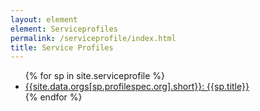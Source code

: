 ```yaml
---
layout: element
element: Serviceprofiles
permalink: /serviceprofile/index.html
title: Service Profiles
---
```


<ul>
{% for sp in site.serviceprofile %}
<li><a href="/serviceprofile/{{sp.nisp-id}}.html">{{site.data.orgs[sp.profilespec.org].short}}: {{sp.title}}</a></li>
{% endfor %}
</ul>
